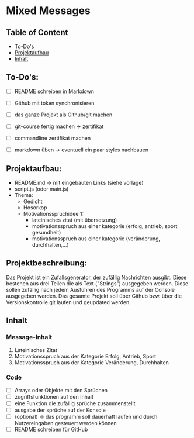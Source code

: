 # Mixed Messages

## Table of Content
* [To-Do's](#todo's)
* [Projektaufbau](#Projektaufbau)
* [Inhalt](#Inhalt)

## To-Do's:
- [ ] README schreiben in Markdown
- [ ] Github mit token synchronisieren
- [ ] das ganze Projekt als Github/git machen
- [ ] git-course fertig machen -> zertifikat
- [ ] commandline zertifikat machen
- [ ] markdown üben -> eventuell ein paar styles nachbauen


## Projektaufbau:
- README.md -> mit eingebauten Links (siehe vorlage)
- script.js (oder main.js)
- Thema:
  - Gedicht
  - Hosorkop
  - Motivationsspruchidee 1:
    - lateinisches zitat (mit übersetzung)
    - motivationsspruch aus einer kategorie (erfolg, antrieb, sport gesundheit)
    - motivationsspruch aus einer kategorie (veränderung, durchhalten,...)


## Projektbeschreibung:
Das Projekt ist ein Zufallsgenerator, der zufällig Nachrichten ausgibt. Diese bestehen aus drei Teilen die als Text ("Strings") ausgegeben werden. Diese sollen zufällig nach jedem Ausführen des Programms auf der Console ausgegeben werden. Das gesamte Projekt soll über Github bzw. über die Versionskontrolle git laufen und geupdated werden. 

## Inhalt
### Message-Inhalt
1. Lateinisches Zitat
2. Motivationsspruch aus der Kategorie Erfolg, Antrieb, Sport
3. Motivationsspruch aus der Kategorie Veränderung, Durchhalten

### Code
- [ ] Arrays oder Objekte mit den Sprüchen
- [ ] zugriffsfunktionen auf den Inhalt
- [ ] eine Funktion die zufällig sprüche zusammenstellt
- [ ] ausgabe der sprüche auf der Konsole
- [ ] (optional) -> das programm soll dauerhaft laufen und durch Nutzereingaben gesteuert werden können
- [ ] README schreiben für GitHub